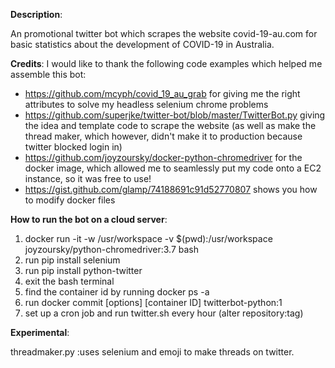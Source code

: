 __Description__: 

An promotional twitter bot which scrapes the website covid-19-au.com for basic statistics about the development of COVID-19 in Australia. 

__Credits__: 
I would like to thank the following code examples which helped me assemble this bot: 

* https://github.com/mcyph/covid_19_au_grab for giving me the right attributes to solve my  headless selenium chrome problems
* https://github.com/superjke/twitter-bot/blob/master/TwitterBot.py giving the idea and template code to scrape the website (as well as make the thread maker, which however, didn't make it to production because twitter blocked login in)
* https://github.com/joyzoursky/docker-python-chromedriver for the docker image, which allowed me to seamlessly put my code onto a EC2 instance, so it was free to use!
* https://gist.github.com/glamp/74188691c91d52770807 shows you how to modify docker files 

__How to run the bot on a cloud server__:

1. docker run -it -w /usr/workspace -v $(pwd):/usr/workspace joyzoursky/python-chromedriver:3.7 bash
2. run pip install selenium
3. run pip install python-twitter
4. exit the bash terminal
5. find the container id by running docker ps -a
6. run docker commit [options] [container ID] twitterbot-python:1
7. set up a cron job and run twitter.sh every hour (alter repository:tag)

__Experimental__:

threadmaker.py :uses selenium and emoji to make threads on twitter. 



